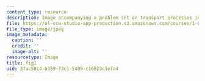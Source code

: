 ```yaml
---
content_type: resource
description: Image accompanying a problem set on transport processes in the environment.
file: https://ol-ocw-studio-app-production.s3.amazonaws.com/courses/1-061-transport-processes-in-the-environment-fall-2008/3fac58c4b35973c15409c16823c1e7a4_fig1.jpg
file_type: image/jpeg
image_metadata:
  caption: ''
  credit: ''
  image-alt: ''
resourcetype: Image
title: fig1
uid: 3fac58c4-b359-73c1-5409-c16823c1e7a4
---
```

